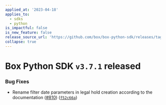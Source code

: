 ```yaml
---
applied_at: '2023-04-18'
applies_to:
  - sdks
  - python
is_impactful: false
is_new_feature: false
release_source_url: 'https://github.com/box/box-python-sdk/releases/tag/v3.7.1'
collapse: true
---
```


# Box Python SDK `v3.7.1` released

### Bug Fixes

* Rename filter date parameters in legal hold creation according to the documentation ([#810][1]) ([`f52c66a`][2])

[1]: https://github.com/box/box-python-sdk/issues/810

[2]: https://github.com/box/box-python-sdk/commit/f52c66a8a8399a776493537f692460ace2995e40
